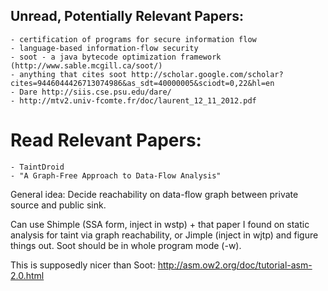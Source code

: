 ## Unread, Potentially Relevant Papers:

	- certification of programs for secure information flow
	- language-based information-flow security
	- soot - a java bytecode optimization framework (http://www.sable.mcgill.ca/soot/)
	- anything that cites soot http://scholar.google.com/scholar?cites=9446044426713074986&as_sdt=40000005&sciodt=0,22&hl=en
	- Dare http://siis.cse.psu.edu/dare/
	- http://mtv2.univ-fcomte.fr/doc/laurent_12_11_2012.pdf

# Read Relevant Papers:

	- TaintDroid
	- "A Graph-Free Approach to Data-Flow Analysis"

General idea: Decide reachability on data-flow graph between private source and public sink.

Can use Shimple (SSA form, inject in wstp) + that paper I found on static analysis for taint via graph reachability, or Jimple (inject in wjtp) and figure things out.
Soot should be in whole program mode (-w).


This is supposedly nicer than Soot: http://asm.ow2.org/doc/tutorial-asm-2.0.html
